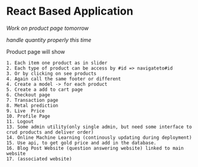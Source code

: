 # React Based Application


*Work on product page tomorrow*

*handle quantity properly this time*

Product page will show
    
    1. Each item one product as in slider
    2. Each type of product can be access by #id => navigateto#id
    3. Or by clicking on see products
    4. Again call the same footer or different
    4. Create a model -> for each product
    5. Create a add to cart page
    6. Checkout page
    7. Transaction page
    8. Metal prediction
    9. Live  Price
    10. Profile Page
    11. Logout
    13. Some admin utility(only single admin, but need some interface to crud products and deliver order)
    14. Online Machine Learning (continously updating during deployment)
    15. Use api, to get gold price and add in the database.
    16. Blog Post Website (question answering website) linked to main website
    17. (associated website)